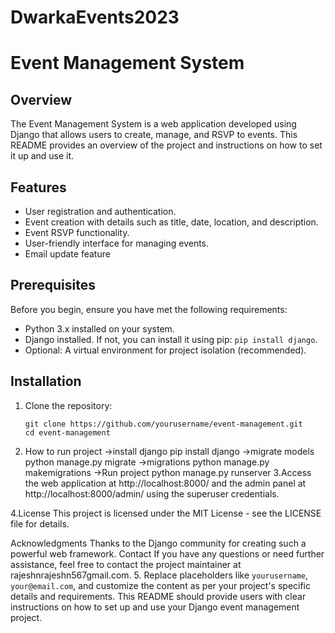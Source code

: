 # DwarkaEvents2023
# Event Management System

## Overview

The Event Management System is a web application developed using Django that allows users to create, manage, and RSVP to events. This README provides an overview of the project and instructions on how to set it up and use it.

## Features

- User registration and authentication.
- Event creation with details such as title, date, location, and description.
- Event RSVP functionality.
- User-friendly interface for managing events.
- Email update feature

## Prerequisites

Before you begin, ensure you have met the following requirements:

- Python 3.x installed on your system.
- Django installed. If not, you can install it using pip: `pip install django`.
- Optional: A virtual environment for project isolation (recommended).

## Installation

1. Clone the repository:

   ```shell
   git clone https://github.com/yourusername/event-management.git
   cd event-management
2. How to run project
   ->install django   pip install django
   ->migrate models   python manage.py migrate
   ->migrations       python manage.py makemigrations
   ->Run project      python manage.py runserver
3.Access the web application at http://localhost:8000/ and the admin panel at http://localhost:8000/admin/ using the superuser credentials.

4.License
This project is licensed under the MIT License - see the LICENSE file for details.

Acknowledgments
Thanks to the Django community for creating such a powerful web framework.
Contact
If you have any questions or need further assistance, feel free to contact the project maintainer at rajeshnrajeshn567gmail.com.
5.
Replace placeholders like `yourusername`, `your@email.com`, and customize the content as per your project's specific details and requirements. This README should provide users with clear instructions on how to set up and use your Django event management project.
